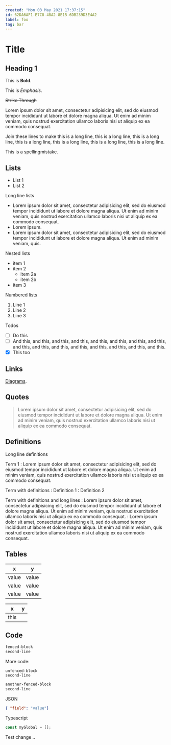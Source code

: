 ```yaml
---
created: "Mon 03 May 2021 17:37:15"
id: 62DA6AF1-E7C8-48A2-8E15-6DB239D3E4A2
label: foo
tag: bar
---
```


# Title

## Heading 1

This is **Bold**.

This is _Emphasis_.

~~Strike Through~~

Lorem ipsum dolor sit amet, consectetur adipisicing elit, sed do eiusmod tempor
incididunt ut labore et dolore magna aliqua. Ut enim ad minim veniam, quis
nostrud exercitation ullamco laboris nisi ut aliquip ex ea commodo consequat.

Join these lines to make this is a long line, this is a long line, this is a
long line, this is a long line, this is a long line, this is a long line, this
is a long line.

This is a spellingmistake.

## Lists

- List 1
- List 2

Long line lists

- Lorem ipsum dolor sit amet, consectetur adipisicing elit, sed do eiusmod
  tempor incididunt ut labore et dolore magna aliqua. Ut enim ad minim veniam,
  quis nostrud exercitation ullamco laboris nisi ut aliquip ex ea commodo
  consequat.
- Lorem ipsum.
- Lorem ipsum dolor sit amet, consectetur adipisicing elit, sed do eiusmod
  tempor incididunt ut labore et dolore magna aliqua. Ut enim ad minim veniam,
  quis.

Nested lists

- item 1
- item 2
  - item 2a
  - item 2b
- item 3

Numbered lists

1. Line 1
2. Line 2
3. Line 3

Todos

- [ ] Do this
- [ ] And this, and this, and this, and this, and this, and this, and this, and
      this, and this, and this, and this, and this, and this, and this, and
      this,
      and this.
- [x] This too

## Links

[Diagrams](./diagrams.md).

## Quotes

> Lorem ipsum dolor sit amet, consectetur adipisicing elit, sed do eiusmod
> tempor incididunt ut labore et dolore magna aliqua. Ut enim ad minim veniam,
> quis nostrud exercitation ullamco laboris nisi ut aliquip ex ea commodo
> consequat.

## Definitions

Long line definitions

Term 1
: Lorem ipsum dolor sit amet, consectetur adipisicing elit, sed do eiusmod
  tempor incididunt ut labore et dolore magna aliqua. Ut enim ad minim veniam,
  quis nostrud exercitation ullamco laboris nisi ut aliquip ex ea commodo
  consequat.

Term with definitions
: Definition 1
: Definition 2

Term with definitions and long lines
: Lorem ipsum dolor sit amet, consectetur adipisicing elit, sed do eiusmod
  tempor incididunt ut labore et dolore magna aliqua. Ut enim ad minim veniam,
  quis nostrud exercitation ullamco laboris nisi ut aliquip ex ea commodo
  consequat.
: Lorem ipsum dolor sit amet, consectetur adipisicing elit, sed do eiusmod
  tempor incididunt ut labore et dolore magna aliqua. Ut enim ad minim veniam,
  quis nostrud exercitation ullamco laboris nisi ut aliquip ex ea commodo
  consequat.

## Tables

| x     | y     |
| ----- | ----- |
| value | value |
| value | value |
| value | value |

| x    | y   |
| ---- | --- |
| this |     |

## Code

```bash
fenced-block
second-line
```

More code:

    unfenced-block
    second-line

```bash
another-fenced-block
second-line
```

JSON

```json
{ "field": "value"}
```

Typescript

```typescript
const myGlobal = [];
```

Test change ..
